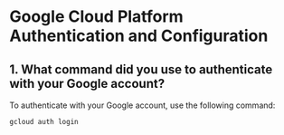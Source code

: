 # Google Cloud Platform Authentication and Configuration

## 1. What command did you use to authenticate with your Google account?

To authenticate with your Google account, use the following command:

```bash
gcloud auth login

